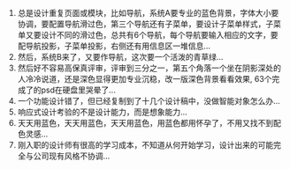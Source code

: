 1. 总是设计重复页面或模块，比如导航，系统A要专业的蓝色背景，字体大小要协调，要配置导航滑过色，第三个导航还有子菜单，要设计子菜单样式，子菜单又要设计不同的滑过色，总共有6个导航，每个导航要输入相应的文字，要配导航投影，子菜单投影，右侧还有用信息区一堆信息...
2. 然后，系统B来了，又要作导航，这次要一个活泼的青草绿...
3. 然后好不容易高保真评审，评审到三分之一，第五个角落一个坐在阴影深处的人冷冷说道，还是深色显得更加专业沉稳，改一版深色背景看看效果, 63个完成了的psd在硬盘里哭晕了...
4. 一个功能设计错了，但已经复制到了十几个设计稿中，没做智能对象怎么办...
5. 响应式设计考验的不是设计能力，而是想象能力...
6. 天天用蓝色，天天用蓝色，天天用蓝色，用蓝色都用怀孕了，不用又找不到配色灵感...
7. 刚入职的设计师有很高的学习成本，不知道从何开始学习，设计出来的可能完全与公司现有风格不协调...
